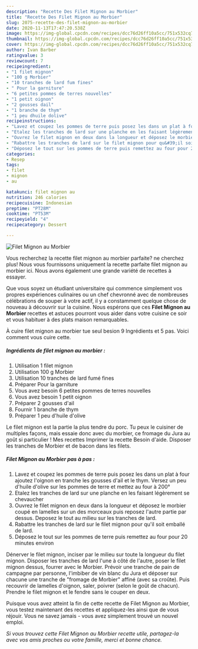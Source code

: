 ```yaml
---
description: "Recette Des Filet Mignon au Morbier"
title: "Recette Des Filet Mignon au Morbier"
slug: 2075-recette-des-filet-mignon-au-morbier
date: 2020-11-13T17:47:20.538Z
image: https://img-global.cpcdn.com/recipes/dcc76d26ff10a5cc/751x532cq70/filet-mignon-au-morbier-photo-principale-de-la-recette.jpg
thumbnail: https://img-global.cpcdn.com/recipes/dcc76d26ff10a5cc/751x532cq70/filet-mignon-au-morbier-photo-principale-de-la-recette.jpg
cover: https://img-global.cpcdn.com/recipes/dcc76d26ff10a5cc/751x532cq70/filet-mignon-au-morbier-photo-principale-de-la-recette.jpg
author: Ivan Barber
ratingvalue: 3
reviewcount: 7
recipeingredient:
- "1 filet mignon"
- "100 g Morbier"
- "10 tranches de lard fum fines"
- " Pour la garniture"
- "6 petites pommes de terres nouvelles"
- "1 petit oignon"
- "2 gousses dail"
- "1 branche de thym"
- "1 peu dhuile dolive"
recipeinstructions:
- "Lavez et coupez les pommes de terre puis posez les dans un plat à four ajoutez l&#39;oignon en tranche les gousses d&#39;ail et le thym. Versez un peu d&#39;huile d&#39;olive sur les pommes de terre et mettez au four à 200°"
- "Etalez les tranches de lard sur une planche en les faisant légèrement se chevaucher"
- "Ouvrez le filet mignon en deux dans la longueur et déposez le morbier coupé en lamelles sur un des morceaux puis reposez l&#39;autre partie par dessus. Deposez le tout au milieu sur les tranches de lard."
- "Rabattre les tranches de lard sur le filet mignon pour qu&#39;il soit emballé de lard."
- "Déposez le tout sur les pommes de terre puis remettez au four pour 20 minutes environ"
categories:
- Resep
tags:
- filet
- mignon
- au

katakunci: filet mignon au 
nutrition: 246 calories
recipecuisine: Indonesian
preptime: "PT28M"
cooktime: "PT53M"
recipeyield: "4"
recipecategory: Dessert

---
```



![Filet Mignon au Morbier](https://img-global.cpcdn.com/recipes/dcc76d26ff10a5cc/751x532cq70/filet-mignon-au-morbier-photo-principale-de-la-recette.jpg)

Vous recherchez la recette filet mignon au morbier parfaite? ne cherchez plus! Nous vous fournissons uniquement la recette parfaite filet mignon au morbier ici. Nous avons également une grande variété de recettes à essayer.

Que vous soyez un étudiant universitaire qui commence simplement vos propres expériences culinaires ou un chef chevronné avec de nombreuses célébrations de souper à votre actif, il y a constamment quelque chose de nouveau à découvrir sur la cuisine. Nous espérons que ces <strong> Filet Mignon au Morbier </strong> recettes et astuces pourront vous aider dans votre cuisine ce soir et vous habituer à des plats maison remarquables.

<!--inarticleads1-->

À cuire filet mignon au morbier tue seul besion 9 Ingrédients et 5 pas. Voici comment vous cuire cette.

##### Ingrédients de filet mignon au morbier :

1. Utilisation 1 filet mignon
1. Utilisation 100 g Morbier
1. Utilisation 10 tranches de lard fumé fines
1. Préparer  Pour la garniture
1. Vous avez besoin 6 petites pommes de terres nouvelles
1. Vous avez besoin 1 petit oignon
1. Préparer 2 gousses d&#39;ail
1. Fournir 1 branche de thym
1. Préparer 1 peu d&#39;huile d&#39;olive


Le filet mignon est la partie la plus tendre du porc. Tu peux le cuisiner de multiples façons, mais essaie donc avec du morbier, ce fromage du Jura au goût si particulier ! Mes recettes Imprimer la recette Besoin d&#39;aide. Disposer les tranches de Morbier et de bacon dans les filets. 

<!--inarticleads2-->

##### Filet Mignon au Morbier pas à pas :

1. Lavez et coupez les pommes de terre puis posez les dans un plat à four ajoutez l&#39;oignon en tranche les gousses d&#39;ail et le thym. Versez un peu d&#39;huile d&#39;olive sur les pommes de terre et mettez au four à 200°
1. Etalez les tranches de lard sur une planche en les faisant légèrement se chevaucher
1. Ouvrez le filet mignon en deux dans la longueur et déposez le morbier coupé en lamelles sur un des morceaux puis reposez l&#39;autre partie par dessus. Deposez le tout au milieu sur les tranches de lard.
1. Rabattre les tranches de lard sur le filet mignon pour qu&#39;il soit emballé de lard.
1. Déposez le tout sur les pommes de terre puis remettez au four pour 20 minutes environ


Dénerver le filet mignon, inciser par le milieu sur toute la longueur du filet mignon. Disposer les tranches de lard l&#39;une à côté de l&#39;autre, poser le filet mignon dessus, fourrer avec le Morbier. Prévoir une tranche de pain de campagne par personne, l&#39;imbiber de vin blanc du Jura et déposer sur chacune une tranche de &#34;fromage de Morbier&#34; affiné (avec sa croûte). Puis recouvrir de lamelles d&#39;oignon, saler, poivrer (selon le goût de chacun). Prendre le filet mignon et le fendre sans le couper en deux. 

<!--inarticleads1-->

<p>
Puisque vous avez atteint la fin de cette recette de Filet Mignon au Morbier, vous testez maintenant des recettes et appliquez-les ainsi que de vous réjouir. Vous ne savez jamais - vous avez simplement trouvé un nouvel emploi.
</p>

<p>
<i>Si vous trouvez cette Filet Mignon au Morbier recette utile, partagez-la avec vos amis proches ou votre famille, merci et bonne chance.</i>
</p>
